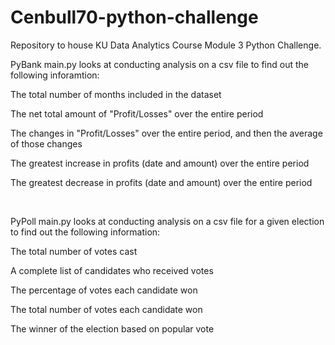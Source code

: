 # Cenbull70-python-challenge

Repository to house KU Data Analytics Course Module 3 Python Challenge.

PyBank main.py looks at conducting analysis on a csv file to find out the following inforamtion:
  <p>The total number of months included in the dataset</p>
  <p>The net total amount of "Profit/Losses" over the entire period</p>
  <p>The changes in "Profit/Losses" over the entire period, and then the average of those changes</p>
  <p>The greatest increase in profits (date and amount) over the entire period</p>
  <p>The greatest decrease in profits (date and amount) over the entire period</p>
  <p></p>
  <p></p><br>

<p>PyPoll main.py looks at conducting analysis on a csv file for a given election to find out the following information:</p>
    <p>The total number of votes cast</p>
    <p>A complete list of candidates who received votes</p>
    <p>The percentage of votes each candidate won</p>
    <p> The total number of votes each candidate won</p>
    <p> The winner of the election based on popular vote</p>
